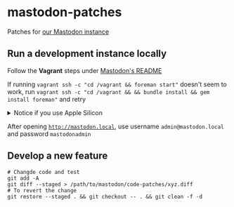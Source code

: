 # mastodon-patches

Patches for [our Mastodon instance](mastodon.ktachibana.party)

## Run a development instance locally

Follow the **Vagrant** steps under [Mastodon's README](https://github.com/mastodon/mastodon#deployment)

If running `vagrant ssh -c "cd /vagrant && foreman start"` doesn't seem to work, run `vagrant ssh -c "cd /vagrant && && bundle install && gem install foreman"` and retry

<details>
  <summary>Notice if you use Apple Silicon</summary>

  Remember to apply the `vagrant-aarch64.diff` file to your local Mastodon repo before doing any Vagrant steps

  `PWD=$(pwd) && cd path/to/your/local/mastodon/repo && git apply $PWD/vagrant-aarch64.diff`

</details>

After opening [`http://mastodon.local`](http://mastodon.local), use username `admin@mastodon.local` and password `mastodonadmin`

## Develop a new feature
```
# Changde code and test
git add -A
git diff --staged > /path/to/mastodon/code-patches/xyz.diff
# To revert the change
git restore --staged . && git checkout -- . && git clean -f -d
```
